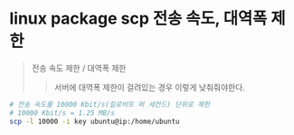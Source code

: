 # linux package scp 전송 속도, 대역폭 제한

> 전송 속도 제한 / 대역폭 제한
>
> > 서버에 대역폭 제한이 걸려있는 경우 이렇게 낮춰줘야한다.

```sh
# 전송 속도를 10000 Kbit/s(킬로비트 퍼 세컨드) 단위로 제한
# 10000 Kbit/s = 1.25 MB/s
scp -l 10000 -i key ubuntu@ip:/home/ubuntu
```
